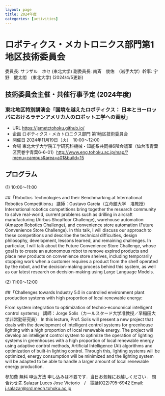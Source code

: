 ```yaml
---
layout: page
title: 2024年度
categories: [activities]
---
```

# ロボティクス・メカトロニクス部門第1地区技術委員会

委員長: サラザル　ホセ (東北大学)  副委員長: 南斉　俊佑　（岩手大学）幹事: 宇野　健太朗　(東北大学)
(2024/4/5更新)

## 技術委員会主催・共催行事予定 (2024年度)


### 東北地区特別講演会「国境を越えたロボティクス： 日本とヨーロッパにおけるラテンアメリカ人のロボット工学への貢献」

- URL	https://jsmetctohoku.github.io/
- 企画	ロボティクス・メカトロニクス部門 第1地区技術委員会
- 開催日	2024年11月19日（火）　10:00～12:00
- 会場	東北大学大学院工学研究科機械・知能系共同棟6階会議室（仙台市青葉区荒巻字青葉6-6-01）http://www.eng.tohoku.ac.jp/map/?menu=campus&area=a01&build=15

## プログラム

(1)	10:00～11:00

##「Robotics Technologies and their Benchmarking at International Robotics Competitions」
講師：Gustavo Garcia（立命館大学　准教授）
International robotics competitions bring together the research community to solve real-world, current problems such as drilling in aircraft manufacturing (Airbus Shopfloor Challenge), warehouse automation (Amazon Robotics Challenge), and convenience store automation (Future Convenience Store Challenge). In this talk, I will discuss our approach to these competitions and describe the technical difficulties, design philosophy, development, lessons learned, and remaining challenges. In particular, I will talk about the Future Convenience Store Challenge, whose goal is to create an autonomous robot to remove expired products and place new products on convenience store shelves, including temporarily stopping work when a customer requires a product from the shelf operated by the robot, and the decision-making process behind this system, as well as our latest research on decision-making using Large Language Models.

(2)	11:00～12:00

##「Challenges towards Industry 5.0 in controlled environment plant production systems with high proportion of local renewable energy:

From system integration to optimization of techno-economical intelligent control systems」
講師：Jorge Solis（カールスタード大学准教授／早稲田大学非常勤研究員）
In this lecture, Prof. Solis will present a new project that deals with the development of intelligent control systems for greenhouse lighting with a high proportion of local renewable energy. The project will develop an intelligent control system to optimize the operation of lighting systems in greenhouses with a high proportion of local renewable energy using adaptive control methods, Artificial Intelligence (AI) algorithms and optimization of built-in lighting control. Through this, lighting systems will be optimized, energy consumption will be minimized and the lighting system will be adapted to be able to handle a larger amount of local renewable energy production.

参加費	無料
申込方法	申し込みは不要です．当日お気軽にお越しください．
問合わせ先	Salazar Luces Jose Victorio　/　電話(022)795-6942
		Email: j.salazar@srd.mech.tohoku.ac.jp
